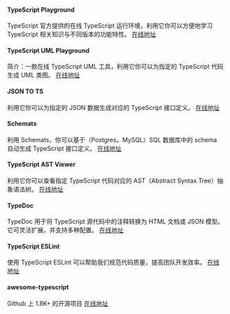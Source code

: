 #### TypeScript Playground
TypeScript 官方提供的在线 TypeScript 运行环境，利用它你可以方便地学习 TypeScript 相关知识与不同版本的功能特性。
[在线地址](https://www.typescriptlang.org/play/)

#### TypeScript UML Playground
简介：一款在线 TypeScript UML 工具，利用它你可以为指定的 TypeScript 代码生成 UML 类图。
[在线地址](https://tsuml-demo.firebaseapp.com/)

#### JSON TO TS
利用它你可以为指定的 JSON 数据生成对应的 TypeScript 接口定义。
[在线地址](http://www.jsontots.com/)

#### Schemats
利用 Schemats，你可以基于（Postgres，MySQL）SQL 数据库中的 schema 自动生成 TypeScript 接口定义。
[在线地址](https://github.com/SweetIQ/schemats)

#### TypeScript AST Viewer
利用它你可以查看指定 TypeScript 代码对应的 AST（Abstract Syntax Tree）抽象语法树。
[在线地址](https://ts-ast-viewer.com/)

#### TypeDoc
TypeDoc 用于将 TypeScript 源代码中的注释转换为 HTML 文档或 JSON 模型。它可灵活扩展，并支持多种配置。
[在线地址](https://typedoc.org/)

#### TypeScript ESLint
使用 TypeScript ESLint 可以帮助我们规范代码质量，提高团队开发效率。
[在线地址](https://typescript-eslint.io/)

#### awesome-typescript
Github 上 1.8K+ 的开源项目
[在线地址](https://github.com/semlinker/awesome-typescript)